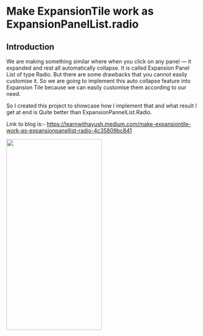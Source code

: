 # Make ExpansionTile work as ExpansionPanelList.radio

## Introduction
We are making something similar where when you click on any panel — it expanded and rest all automatically collapse. It is called Expansion Panel List of type Radio. But there are some drawbacks that you cannot easily customise it. So we are going to implement this auto collapse feature into Expansion Tile because we can easily customise them according to our need.

So I created this project to showcase how I implement that and what result I get at end is Quite better than ExpansionPannelList.Radio.

Link to blog is:- https://learnwithayush.medium.com/make-expansiontile-work-as-expansionpanellist-radio-4c35809bc841

<img src="output.gif" height=500px width=250px>
